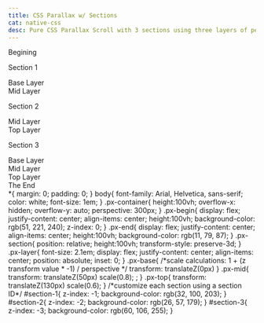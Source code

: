 ```yaml
---
title: CSS Parallax w/ Sections
cat: native-css
desc: Pure CSS Parallax Scroll with 3 sections using three layers of perspective. Base, Mid & Top 
---
```


<html-code><div class="px-container">
  <div class="px-section px-begin">Begining</div>
  <div class="px-section" id="section-1">
    <p>Section 1<p>
    <div class="px-layer px-base">Base Layer</div>
    <div class="px-layer px-mid">Mid Layer</div>
  </div>
  <div class="px-section" id="section-2">
    <p>Section 2<p>
    <div class="px-layer px-mid">Mid Layer</div>
    <div class="px-layer px-top">Top Layer</div>
  </div>
  <div class="px-section" id="section-3">
    <p>Section 3<p>
    <div class="px-layer px-base">Base Layer</div>
    <div class="px-layer px-mid">Mid Layer</div>
    <div class="px-layer px-top">Top Layer</div>
  </div>
  <div class="px-section px-end">The End</div>
</div>
</html-code>
<css-code>*{
  margin: 0;
  padding: 0;
}
body{
  font-family: Arial, Helvetica, sans-serif;
  color: white;
  font-size: 1em;
}
.px-container{
  height:100vh;
  overflow-x: hidden;
  overflow-y: auto;
  perspective: 300px;
}
.px-begin{
  display: flex;
  justify-content: center;
  align-items: center;
  height:100vh;
  background-color: rgb(51, 221, 240); 
  z-index: 0;
}
.px-end{
  display: flex;
  justify-content: center;
  align-items: center;
  height:100vh;
  background-color: rgb(11, 79, 87); 
}
.px-section{ 
  position: relative;
  height:100vh;
  transform-style: preserve-3d;
}
.px-layer{ 
  font-size: 2.1em;
  display: flex;
  justify-content: center;
  align-items: center;
  position: absolute;
  inset: 0;
}
.px-base{
  /*scale calculations: 1 + (z transform value * -1) / perspective */
  transform: translateZ(0px)
}
.px-mid{
  transform: translateZ(50px) scale(0.8); ;
}
.px-top{
   transform: translateZ(130px) scale(0.6);
}
/*customize each section using a section ID*/
#section-1{
  z-index: -1;   
  background-color: rgb(32, 100, 203); 
}
#section-2{
  z-index: -2; 
   background-color: rgb(26, 57, 179); 
}
#section-3{
  z-index: -3; 
   background-color: rgb(60, 106, 255); 
}
</css-code>


